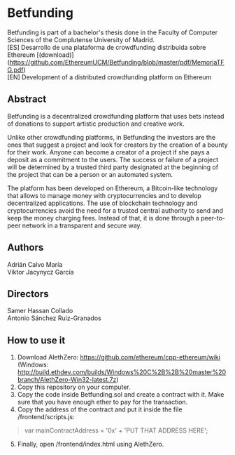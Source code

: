 # Betfunding
Betfunding is part of a bachelor's thesis done in the Faculty of Computer Sciences of the Complutense University of Madrid.  
[ES] Desarrollo de una plataforma de crowdfunding distribuida sobre Ethereum [(download)] (https://github.com/EthereumUCM/Betfunding/blob/master/pdf/MemoriaTFG.pdf)  
[EN] Development of a distributed crowdfunding platform on Ethereum


## Abstract
Betfunding is a decentralized crowdfunding platform that uses bets instead of
donations to support artistic production and creative work.  

Unlike other crowdfunding platforms, in Betfunding the investors are the ones
that suggest a project and look for creators by the creation of a bounty for their
work. Anyone can become a creator of a project if she pays a deposit as a
commitment to the users. The success or failure of a project will be determined
by a trusted third party designated at the beginning of the project that can be a
person or an automated system.  

The platform has been developed on Ethereum, a Bitcoin-like technology that
allows to manage money with cryptocurrencies and to develop decentralized
applications. The use of blockchain technology and cryptocurrencies avoid the
need for a trusted central authority to send and keep the money charging fees.
Instead of that, it is done through a peer-to-peer network in a transparent and
secure way.

## Authors
Adrián Calvo María  
Viktor Jacynycz García

## Directors
Samer Hassan Collado  
Antonio Sánchez Ruiz-Granados

## How to use it
1. Download AlethZero: https://github.com/ethereum/cpp-ethereum/wiki (Windows: http://build.ethdev.com/builds/Windows%20C%2B%2B%20master%20branch/AlethZero-Win32-latest.7z)
2. Copy this repository on your computer.
3. Copy the code inside Betfunding.sol and create a contract with it. Make sure that you have enough ether to pay for the transaction.
4. Copy the address of the contract and put it inside the file /frontend/scripts.js:  
 > var mainContractAddress = '0x' + 'PUT THAT ADDRESS HERE';
5. Finally, open /frontend/index.html using AlethZero.
